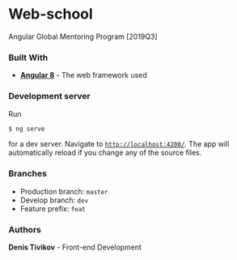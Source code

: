 # Web-school
Angular Global Mentoring Program [2019Q3]
### Built With
 - **[Angular 8](https://nodejs.org/)** - The web framework used
### Development server
Run 
 ```sh
$ ng serve
```
for a dev server. Navigate to [`http://localhost:4200/`](http://localhost:4200/). The app will automatically reload if you change any of the source files.
### Branches
 - Production branch: `master`
 - Develop branch: `dev`
 - Feature prefix: `feat`
### Authors
**Denis Tivikov** - Front-end Development
